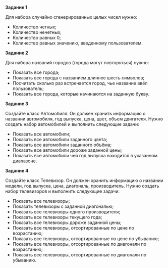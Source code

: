 **Задание 1**

Для набора случайно сгенерированных целых чисел
нужно:
* Количество четных;
* Количество нечетных;
* Количество равных 0;
* Количество равных значению, введенному пользователем.

**Задание 2**

Для набора названий городов (города могут повторяться) нужно:
* Показать все города;
* Показать все города с названием длиннее шесть символов;
* Посчитать сколько раз встречается город, чье название ввёл пользователь;
* Показать все города, которые начинаются на заданную букву.

**Задание 3**

Создайте класс Автомобиля. Он должен хранить информацию о названии автомобиля, год выпуска, цена,
цвет, объем двигателя. Нужно создать набор автомобилей и выполнить следующие задачи:
* Показать все автомобили;
* Показать все автомобили заданного цвета;
* Показать все автомобили заданного объёма;
* Показать все автомобили дороже заданной цены;
* Показать все автомобили чей год выпуска находится в указанном диапазоне.

**Задание 4**

Создайте класс Телевизор. Он должен хранить информацию о названии модели, год выпуска, цена, диагональ, производитель. Нужно создать набор телевизоров
и выполнить следующие задачи:
* Показать все телевизоры;
* Показать телевизоры с заданной диагональю;
* Показать все телевизоры одного производителя;
* Показать все телевизоры текущего года;
* Показать все телевизоры дороже заданной цены;
* Показать все телевизоры, отсортированные по цене по возрастанию;
* Показать все телевизоры, отсортированные по цене по убыванию;
* Показать все телевизоры, отсортированные по диагонали по возрастанию;
* Показать все телевизоры, отсортированные по диагонали по убыванию.